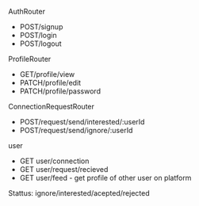 AuthRouter

- POST/signup
- POST/login
- POST/logout

ProfileRouter

- GET/profile/view
- PATCH/profile/edit
- PATCH/profile/password

ConnectionRequestRouter

- POST/request/send/interested/:userId
- POST/request/send/ignore/:userId

user

- GET user/connection
- GET user/request/recieved
- GET user/feed - get profile of other user on platform

Stattus: ignore/interested/acepted/rejected
